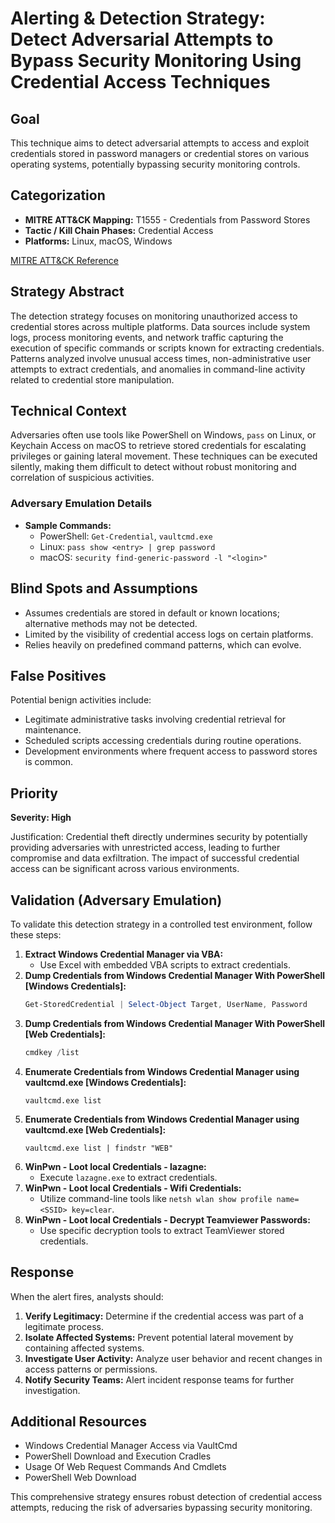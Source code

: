 # Alerting & Detection Strategy: Detect Adversarial Attempts to Bypass Security Monitoring Using Credential Access Techniques

## **Goal**
This technique aims to detect adversarial attempts to access and exploit credentials stored in password managers or credential stores on various operating systems, potentially bypassing security monitoring controls.

## **Categorization**

- **MITRE ATT&CK Mapping:** T1555 - Credentials from Password Stores
- **Tactic / Kill Chain Phases:** Credential Access
- **Platforms:** Linux, macOS, Windows

[MITRE ATT&CK Reference](https://attack.mitre.org/techniques/T1555)

## **Strategy Abstract**
The detection strategy focuses on monitoring unauthorized access to credential stores across multiple platforms. Data sources include system logs, process monitoring events, and network traffic capturing the execution of specific commands or scripts known for extracting credentials. Patterns analyzed involve unusual access times, non-administrative user attempts to extract credentials, and anomalies in command-line activity related to credential store manipulation.

## **Technical Context**
Adversaries often use tools like PowerShell on Windows, `pass` on Linux, or Keychain Access on macOS to retrieve stored credentials for escalating privileges or gaining lateral movement. These techniques can be executed silently, making them difficult to detect without robust monitoring and correlation of suspicious activities.

### Adversary Emulation Details
- **Sample Commands:** 
  - PowerShell: `Get-Credential`, `vaultcmd.exe`
  - Linux: `pass show <entry> | grep password`
  - macOS: `security find-generic-password -l "<login>"`

## **Blind Spots and Assumptions**
- Assumes credentials are stored in default or known locations; alternative methods may not be detected.
- Limited by the visibility of credential access logs on certain platforms.
- Relies heavily on predefined command patterns, which can evolve.

## **False Positives**
Potential benign activities include:
- Legitimate administrative tasks involving credential retrieval for maintenance.
- Scheduled scripts accessing credentials during routine operations.
- Development environments where frequent access to password stores is common.

## **Priority**
**Severity: High**

Justification: Credential theft directly undermines security by potentially providing adversaries with unrestricted access, leading to further compromise and data exfiltration. The impact of successful credential access can be significant across various environments.

## **Validation (Adversary Emulation)**

To validate this detection strategy in a controlled test environment, follow these steps:

1. **Extract Windows Credential Manager via VBA:**
   - Use Excel with embedded VBA scripts to extract credentials.
2. **Dump Credentials from Windows Credential Manager With PowerShell [Windows Credentials]:**
   ```powershell
   Get-StoredCredential | Select-Object Target, UserName, Password
   ```
3. **Dump Credentials from Windows Credential Manager With PowerShell [Web Credentials]:**
   ```powershell
   cmdkey /list
   ```
4. **Enumerate Credentials from Windows Credential Manager using vaultcmd.exe [Windows Credentials]:**
   ```shell
   vaultcmd.exe list
   ```
5. **Enumerate Credentials from Windows Credential Manager using vaultcmd.exe [Web Credentials]:**
   ```shell
   vaultcmd.exe list | findstr "WEB"
   ```
6. **WinPwn - Loot local Credentials - lazagne:**
   - Execute `lazagne.exe` to extract credentials.
7. **WinPwn - Loot local Credentials - Wifi Credentials:**
   - Utilize command-line tools like `netsh wlan show profile name=<SSID> key=clear`.
8. **WinPwn - Loot local Credentials - Decrypt Teamviewer Passwords:**
   - Use specific decryption tools to extract TeamViewer stored credentials.

## **Response**
When the alert fires, analysts should:

1. **Verify Legitimacy:** Determine if the credential access was part of a legitimate process.
2. **Isolate Affected Systems:** Prevent potential lateral movement by containing affected systems.
3. **Investigate User Activity:** Analyze user behavior and recent changes in access patterns or permissions.
4. **Notify Security Teams:** Alert incident response teams for further investigation.

## **Additional Resources**
- Windows Credential Manager Access via VaultCmd
- PowerShell Download and Execution Cradles
- Usage Of Web Request Commands And Cmdlets
- PowerShell Web Download

This comprehensive strategy ensures robust detection of credential access attempts, reducing the risk of adversaries bypassing security monitoring.